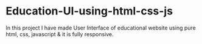# Education-UI-using-html-css-js
In this project I have made  User Interface of educational website using pure html, css, javascript &  it is fully responsive.
